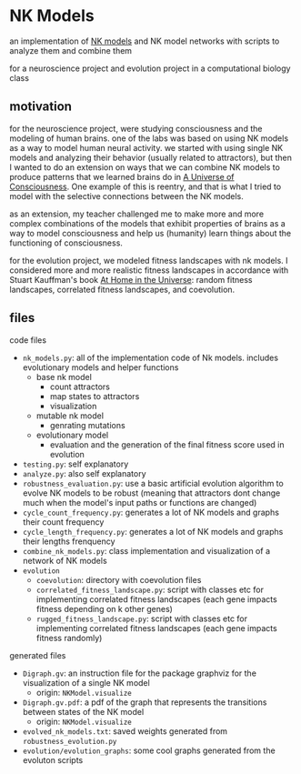 # NK Models

an implementation of [NK models](https://en.wikipedia.org/wiki/NK_model) and NK model networks with scripts to analyze them and combine them

for a neuroscience project and evolution project in a computational biology class

## motivation

for the neuroscience project, were studying consciousness and the modeling of human brains.
one of the labs was based on using NK models as a way to model human neural activity.
we started with using single NK models and analyzing their behavior (usually related to attractors), but then I wanted to do an extension on ways that we can combine NK models to produce patterns that we learned brains do in [A Universe of Consciousness](https://en.wikipedia.org/wiki/A_Universe_of_Consciousness). One example of this is reentry, and that is what I tried to model with the selective connections between the NK models.

as an extension, my teacher challenged me to make more and more complex combinations of the models that exhibit properties of brains as a way to model consciousness and help us (humanity) learn things about the functioning of consciousness.

for the evolution project, we modeled fitness landscapes with nk models. I considered more and more realistic fitness landscapes in accordance with Stuart Kauffman's book [At Home in the Universe](https://www.amazon.com/At-Home-Universe-Self-Organization-Complexity/dp/0195111303): random fitness landscapes, correlated fitness landscapes, and coevolution.

## files

code files
* `nk_models.py`: all of the implementation code of Nk models. includes evolutionary models and helper functions
  * base nk model
    * count attractors
    * map states to attractors
    * visualization
  * mutable nk model
    * genrating mutations
  * evolutionary model
    * evaluation and the generation of the final fitness score used in evolution
* `testing.py`: self explanatory
* `analyze.py`: also self explanatory
* `robustness_evaluation.py`: use a basic artificial evolution algorithm to evolve NK models to be robust (meaning that attractors dont change much when the model's input paths or functions are changed)
* `cycle_count_frequency.py`: generates a lot of NK models and graphs their count frequency
* `cycle_length_frequency.py`: generates a lot of NK models and  graphs their lengths frenquency
* `combine_nk_models.py`: class implementation and visualization of a network of NK models
* `evolution`
  * `coevolution`: directory with coevolution files
  * `correlated_fitness_landscape.py`: script with classes etc for implementing correlated fitness landscapes (each gene impacts fitness depending on k other genes)
  * `rugged_fitness_landscape.py`: script with classes etc for implementing correlated fitness landscapes (each gene impacts fitness randomly)

generated files
* `Digraph.gv`: an instruction file for the package graphviz for the visualization of a single NK model
  * origin: `NKModel.visualize`
* `Digraph.gv.pdf`: a pdf of the graph that represents the transitions between states of the NK model
  * origin: `NKModel.visualize`
* `evolved_nk_models.txt`: saved weights generated from `robustness_evolution.py`
* `evolution/evolution_graphs`: some cool graphs generated from the evoluton scripts
